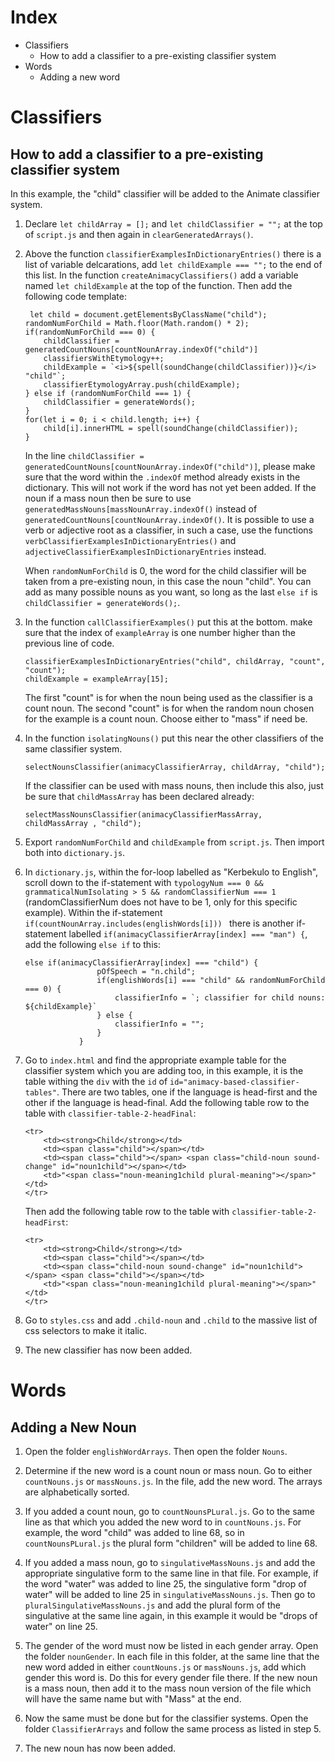 # Index

- Classifiers
  - How to add a classifier to a pre-existing classifier system
- Words
  - Adding a new word

# Classifiers

## How to add a classifier to a pre-existing classifier system

In this example, the "child" classifier will be added to the Animate classifier system.

1. Declare `let childArray = [];` and `let childClassifier = "";` at the top of `script.js` and then again in `clearGeneratedArrays()`.

2. Above the function `classifierExamplesInDictionaryEntries()` there is a list of variable delcarations, add `let childExample === "";` to the end of this list. In the function `createAnimacyClassifiers()` add a variable named `let childExample` at the top of the function. Then add the following code template:

   ```
    let child = document.getElementsByClassName("child");
   randomNumForChild = Math.floor(Math.random() * 2);
   if(randomNumForChild === 0) {
       childClassifier = generatedCountNouns[countNounArray.indexOf("child")]
       classifiersWithEtymology++;
       childExample = `<i>${spell(soundChange(childClassifier))}</i> "child"`;
       classifierEtymologyArray.push(childExample);
   } else if (randomNumForChild === 1) {
       childClassifier = generateWords();
   }
   for(let i = 0; i < child.length; i++) {
       child[i].innerHTML = spell(soundChange(childClassifier));
   }
   ```

   In the line `childClassifier = generatedCountNouns[countNounArray.indexOf("child")]`, please make sure that the word within the `.indexOf` method already exists in the dictionary. This will not work if the word has not yet been added. If the noun if a mass noun then be sure to use `generatedMassNouns[massNounArray.indexOf()` instead of `generatedCountNouns[countNounArray.indexOf()`. It is possible to use a verb or adjective root as a classifier, in such a case, use the functions `verbClassifierExamplesInDictionaryEntries()` and `adjectiveClassifierExamplesInDictionaryEntries` instead.

   When `randomNumForChild` is 0, the word for the child classifier will be taken from a pre-existing noun, in this case the noun "child". You can add as many possible nouns as you want, so long as the last `else if` is `childClassifier = generateWords();`.

3. In the function `callClassifierExamples()` put this at the bottom. make sure that the index of `exampleArray` is one number higher than the previous line of code.

   ```
   classifierExamplesInDictionaryEntries("child", childArray, "count", "count");
   childExample = exampleArray[15];
   ```

   The first "count" is for when the noun being used as the classifier is a count noun. The second "count" is for when the random noun chosen for the example is a count noun. Choose either to "mass" if need be.

4. In the function `isolatingNouns()` put this near the other classifiers of the same classifier system.

   ```
   selectNounsClassifier(animacyClassifierArray, childArray, "child");
   ```

   If the classifier can be used with mass nouns, then include this also, just be sure that `childMassArray` has been declared already:

   ```
   selectMassNounsClassifier(animacyClassifierMassArray, childMassArray , "child");
   ```

5. Export `randomNumForChild` and `childExample` from `script.js`. Then import both into `dictionary.js`.

6. In `dictionary.js`, within the for-loop labelled as "Kerbekulo to English", scroll down to the if-statement with `typologyNum === 0 && grammaticalNumIsolating > 5 && randomClassifierNum === 1` (randomClassifierNum does not have to be 1, only for this specific example). Within the if-statement `if(countNounArray.includes(englishWords[i])) ` there is another if-statement labelled `if(animacyClassifierArray[index] === "man") {`, add the following `else if` to this:

   ```
   else if(animacyClassifierArray[index] === "child") {
                   pOfSpeech = "n.child";
                   if(englishWords[i] === "child" && randomNumForChild === 0) {
                       classifierInfo = `; classifier for child nouns: ${childExample}`
                   } else {
                       classifierInfo = "";
                   }
               }
   ```

7. Go to `index.html` and find the appropriate example table for the classifier system which you are adding too, in this example, it is the table withing the `div` with the `id` of `id="animacy-based-classifier-tables"`. There are two tables, one if the language is head-first and the other if the language is head-final. Add the following table row to the table with `classifier-table-2-headFinal`:

   ```
   <tr>
       <td><strong>Child</strong></td>
       <td><span class="child"></span></td>
       <td><span class="child"></span> <span class="child-noun sound-change" id="noun1child"></span></td>
       <td>"<span class="noun-meaning1child plural-meaning"></span>"</td>
   </tr>
   ```

   Then add the following table row to the table with `classifier-table-2-headFirst`:

   ```
   <tr>
       <td><strong>Child</strong></td>
       <td><span class="child"></span></td>
       <td><span class="child-noun sound-change" id="noun1child"></span> <span class="child"></span></td>
       <td>"<span class="noun-meaning1child plural-meaning"></span>"</td>
   </tr>
   ```

8. Go to `styles.css` and add `.child-noun` and `.child` to the massive list of css selectors to make it italic.

9. The new classifier has now been added.

# Words

## Adding a New Noun

1. Open the folder `englishWordArrays`. Then open the folder `Nouns`.

2. Determine if the new word is a count noun or mass noun. Go to either `countNouns.js` or `massNouns.js`. In the file, add the new word. The arrays are alphabetically sorted.

3. If you added a count noun, go to `countNounsPLural.js`. Go to the same line as that which you added the new word to in `countNouns.js`. For example, the word "child" was added to line 68, so in `countNounsPLural.js` the plural form "children" will be added to line 68.

4. If you added a mass noun, go to `singulativeMassNouns.js` and add the appropriate singulative form to the same line in that file. For example, if the word "water" was added to line 25, the singulative form "drop of water" will be added to line 25 in `singulativeMassNouns.js`. Then go to `pluralSingulativeMassNouns.js` and add the plural form of the singulative at the same line again, in this example it would be "drops of water" on line 25.

5. The gender of the word must now be listed in each gender array. Open the folder `nounGender`. In each file in this folder, at the same line that the new word added in either `countNouns.js` or `massNouns.js`, add which gender this word is. Do this for every gender file there. If the new noun is a mass noun, then add it to the mass noun version of the file which will have the same name but with "Mass" at the end.

6. Now the same must be done but for the classifier systems. Open the folder `ClassifierArrays` and follow the same process as listed in step 5.

7. The new noun has now been added.
